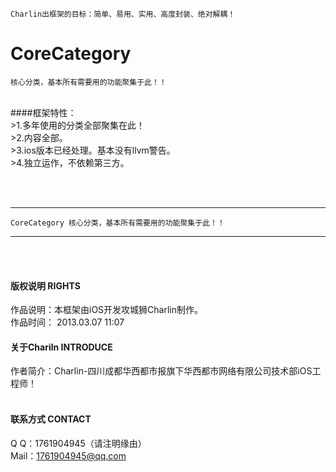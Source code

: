 
    Charlin出框架的目标：简单、易用、实用、高度封装、绝对解耦！

# CoreCategory
    核心分类，基本所有需要用的功能聚集于此！！
<br />
####框架特性：<br />
>1.多年使用的分类全部聚集在此！<br />
>2.内容全部。<br />
>3.ios版本已经处理。基本没有llvm警告。<br />
>4.独立运作，不依赖第三方。<br />

<br /><br />


-----
    CoreCategory 核心分类，基本所有需要用的功能聚集于此！！
-----

<br /><br />

#### 版权说明 RIGHTS <br />
作品说明：本框架由iOS开发攻城狮Charlin制作。<br />
作品时间： 2013.03.07 11:07<br />


#### 关于Chariln INTRODUCE <br />
作者简介：Charlin-四川成都华西都市报旗下华西都市网络有限公司技术部iOS工程师！<br /><br />


#### 联系方式 CONTACT <br />
Q    Q：1761904945（请注明缘由）<br />
Mail：1761904945@qq.com<br />
